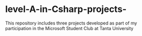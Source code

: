 # level-A-in-Csharp-projects-
This repository includes three projects developed as part of my participation in the Microsoft Student Club at Tanta University
